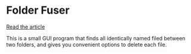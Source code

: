 # Folder Fuser

[Read the article](https://colaianni.us/miscellaneous/folder_fuser/)

This is a small GUI program that finds all identically named filed between two folders, and gives you convenient options to delete each file.
